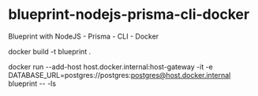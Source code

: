 # blueprint-nodejs-prisma-cli-docker
Blueprint with NodeJS - Prisma - CLI - Docker

docker build -t blueprint .

docker run --add-host host.docker.internal:host-gateway -it -e DATABASE_URL=postgres://postgres:postgres@host.docker.internal blueprint -- -ls

